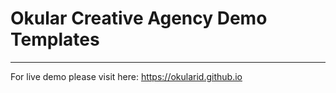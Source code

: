 # Okular Creative Agency Demo Templates

---

For live demo please visit here: https://okularid.github.io